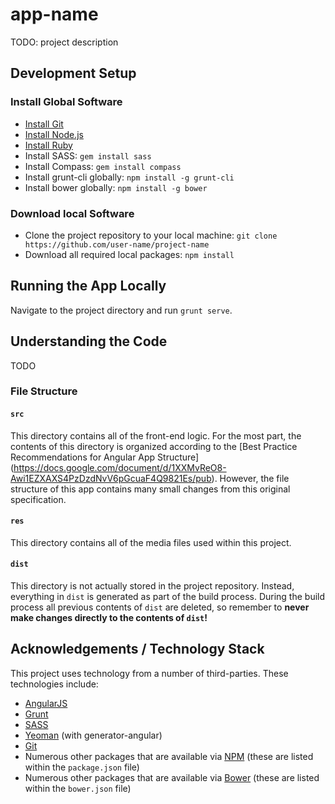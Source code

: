 # app-name

TODO: project description

## Development Setup

### Install Global Software

- [Install Git](http://git-scm.com/)
- [Install Node.js](http://nodejs.org/)
- [Install Ruby](https://www.ruby-lang.org/en/)
- Install SASS: `gem install sass`
- Install Compass: `gem install compass`
- Install grunt-cli globally: `npm install -g grunt-cli`
- Install bower globally: `npm install -g bower`

### Download local Software

- Clone the project repository to your local machine: `git clone https://github.com/user-name/project-name`
- Download all required local packages: `npm install`

## Running the App Locally

Navigate to the project directory and run `grunt serve`.

## Understanding the Code

TODO

### File Structure

#### `src`

This directory contains all of the front-end logic. For the most part, the contents of this 
directory is organized according to the [Best Practice Recommendations for Angular App Structure]
(https://docs.google.com/document/d/1XXMvReO8-Awi1EZXAXS4PzDzdNvV6pGcuaF4Q9821Es/pub). However, 
the file structure of this app contains many small changes from this original specification.

#### `res`

This directory contains all of the media files used within this project.

#### `dist`

This directory is not actually stored in the project repository. Instead, everything in `dist` is 
generated as part of the build process. During the build process all previous contents of `dist` 
are deleted, so remember to **never make changes directly to the contents of `dist`!**

## Acknowledgements / Technology Stack

This project uses technology from a number of third-parties. These technologies include:

- [AngularJS](https://angularjs.org/)
- [Grunt](http://gruntjs.com/)
- [SASS](http://sass-lang.com/)
- [Yeoman](http://yeoman.io/) (with generator-angular)
- [Git](http://git-scm.com/)
- Numerous other packages that are available via [NPM](http://npmjs.org/) 
  (these are listed within the `package.json` file)
- Numerous other packages that are available via [Bower](http://bower.io/) 
  (these are listed within the `bower.json` file)
